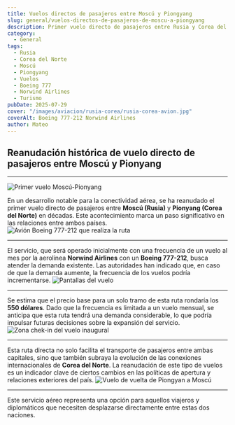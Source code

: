```yaml
---
title: Vuelos directos de pasajeros entre Moscú y Piongyang
slug: general/vuelos-directos-de-pasajeros-de-moscu-a-piongyang
description: Primer vuelo directo de pasajeros entre Rusia y Corea del Norte después de décadas
category:
  - General
tags:
  - Rusia
  - Corea del Norte
  - Moscú
  - Piongyang
  - Vuelos
  - Boeing 777
  - Norwind Airlines
  - Turismo
pubDate: 2025-07-29
cover: "/images/aviacion/rusia-corea/rusia-corea-avion.jpg"
coverAlt: Boeing 777-212 Norwind Airlines
author: Mateo
---
```


## Reanudación histórica de vuelo directo de pasajeros entre Moscú y Pionyang

***

<img src="/images/aviacion/rusia-corea/corea-rusia.jpeg" alt="Primer vuelo Moscú-Pionyang">

En un desarrollo notable para la conectividad aérea, se ha reanudado el primer vuelo directo de pasajeros entre **Moscú (Rusia)** y **Pionyang (Corea del Norte)** en décadas. Este acontecimiento marca un paso significativo en las relaciones entre ambos países.
<img src="/images/aviacion/rusia-corea/avion-rus-corea.webp" alt="Avión Boeing 777-212 que realiza la ruta">

***

El servicio, que será operado inicialmente con una frecuencia de un vuelo al mes por la aerolínea **Norwind Airlines** con un **Boeing 777-212**, busca atender la demanda existente. Las autoridades han indicado que, en caso de que la demanda aumente, la frecuencia de los vuelos podría incrementarse.
<img src="/images/aviacion/rusia-corea/rusia-corea-embarque.webp" alt="Pantallas del vuelo">

***

Se estima que el precio base para un solo tramo de esta ruta rondaría los **550 dólares**. Dado que la frecuencia es limitada a un vuelo mensual, se anticipa que esta ruta tendrá una demanda considerable, lo que podría impulsar futuras decisiones sobre la expansión del servicio.
<img src="/images/aviacion/rusia-corea/rusia-corea-embarque2.webp" alt="Zona chek-in del vuelo inaugural">

***

Esta ruta directa no solo facilita el transporte de pasajeros entre ambas capitales, sino que también subraya la evolución de las conexiones internacionales de **Corea del Norte**. La reanudación de este tipo de vuelos es un indicador clave de ciertos cambios en las políticas de apertura y relaciones exteriores del país.
<img src="/images/aviacion/rusia-corea/rusia-corea.jpeg" alt="Vuelo de vuelta de Piongyan a Moscú">

***

Este servicio aéreo representa una opción para aquellos viajeros y diplomáticos que necesiten desplazarse directamente entre estas dos naciones.

